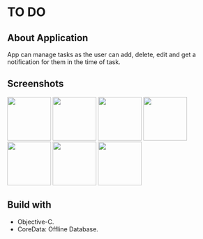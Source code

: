 # TO DO


## About Application
App can manage tasks as the user can add, delete, edit and get a notification for them in the time of task.

## Screenshots


<div>
<img src = "" width ="100">
<img src = "https://user-images.githubusercontent.com/44899782/79298667-18ae3480-7ee2-11ea-8011-d22367e6f920.png" width ="100">
<img src = "https://user-images.githubusercontent.com/44899782/79298674-1cda5200-7ee2-11ea-9682-90320e67d5c3.png" width ="100">
<img src = "https://user-images.githubusercontent.com/44899782/79298675-1d72e880-7ee2-11ea-8482-f2588ac63197.png" width ="100">
<img src = "https://user-images.githubusercontent.com/44899782/79298677-1ea41580-7ee2-11ea-8798-98c9bc12cfb9.png" width ="100">
  <img src = "https://user-images.githubusercontent.com/44899782/79298681-206dd900-7ee2-11ea-89b9-9974e367df0d.png" width ="100">
<img src = "https://user-images.githubusercontent.com/44899782/79298798-793d7180-7ee2-11ea-8a50-cc5282c09cdf.png" width = "100"">
</div>

## Build with
- Objective-C.
- CoreData: Offline Database.
